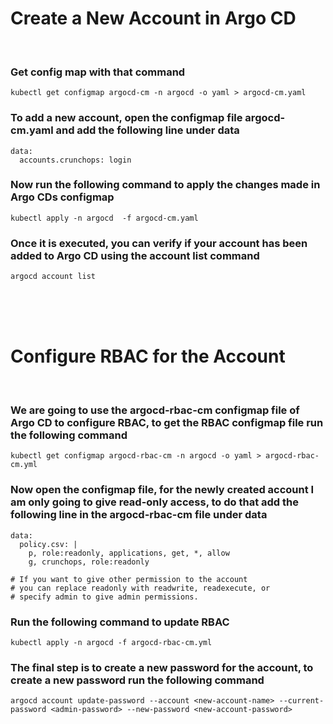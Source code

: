 # Create a New Account in Argo CD
<br>

### Get config map with that command
```
kubectl get configmap argocd-cm -n argocd -o yaml > argocd-cm.yaml
```

### To add a new account, open the configmap file argocd-cm.yaml and add the following line under data

```
data:
  accounts.crunchops: login
```

### Now run the following command to apply the changes made in Argo CDs configmap
```
kubectl apply -n argocd  -f argocd-cm.yaml
```

### Once it is executed, you can verify if your account has been added to Argo CD using the account list command
```
argocd account list
```

<br>
<br>
<br>

# Configure RBAC for the Account
<br>

### We are going to use the argocd-rbac-cm configmap file of Argo CD to configure RBAC, to get the RBAC configmap file run the following command
```
kubectl get configmap argocd-rbac-cm -n argocd -o yaml > argocd-rbac-cm.yml
```

### Now open the configmap file, for the newly created account I am only going to give read-only access, to do that add the following line in the argocd-rbac-cm file under data
```
data:
  policy.csv: |
    p, role:readonly, applications, get, *, allow
    g, crunchops, role:readonly

# If you want to give other permission to the account
# you can replace readonly with readwrite, readexecute, or
# specify admin to give admin permissions.
```

### Run the following command to update RBAC
```
kubectl apply -n argocd -f argocd-rbac-cm.yml
```

### The final step is to create a new password for the account, to create a new password run the following command

```
argocd account update-password --account <new-account-name> --current-password <admin-password> --new-password <new-account-password>
```